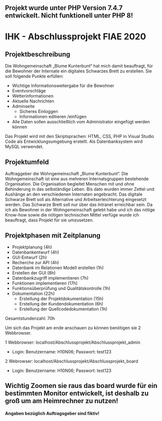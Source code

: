 ## Projekt wurde unter PHP Version 7.4.7 entwickelt. Nicht funktionell unter PHP 8!

# IHK - Abschlussprojekt FIAE 2020

## Projektbeschreibung

Die Wohngemeinschaft „Blume Kunterbunt“ hat mich damit beauftragt, für die Bewohner der
Internate ein digitales Schwarzes Brett zu erstellen.
Sie soll folgende Punkte erfüllen: 
* Wichtige Informationsweitergabe für die Bewohner 
* Eventvorschläge
* Wetterinformationen 
* Aktuelle Nachrichten 
* Adminseite
    * Sicheres Einloggen
    * Informationen editieren /einfügen 
* Alle Daten sollen ausschließlich vom Administrator eingefügt werden können

Das Projekt wird mit den Skriptsprachen: HTML, CSS, PHP in Visual Studio Code als
Entwicklungsumgebung erstellt. Als Datenbanksystem wird MySQL verwendet.

## Projektumfeld

Auftraggeber die Wohngemeinschaft „Blume Kunterbunt“. Die Wohngemeinschaft ist eine aus
mehreren Internatsgruppen bestehende Organisation. Die Organisation begleitet Menschen mit
und ohne Behinderung in das selbständige Leben. Bis dato wurden immer Zettel und Aushänge
an den verschiedenen Internaten angebracht. Das digitale Schwarze Brett soll als Alternative
und Arbeitserleichterung eingesetzt werden. Das Schwarze Brett soll nur über das Intranet
erreichbar sein. Da ich als Bewohner in der Wohngemeinschaft gelebt habe und ich das nötige
Know-how sowie die nötigen technischen Mittel verfüge wurde ich beauftragt, dass Projekt für
sie umzusetzen.


## Projektphasen mit Zeitplanung 
* Projektplanung (4h) 
* Datenbankentwurf (4h)
* GUI-Entwurf (2h) 
* Recherche zur API (4h) 
* Datenbank im Relationen Modell erstellen (1h) 
* Erstellen der GUI (8h) 
* Datenbankzugriff implementieren (7h) 
* Funktionen implementieren (17h) 
* Funktionsüberprüfung und Qualitätskontrolle (1h) 
* Dokumentation (22h)
    * Erstellung der Projektdokumentation (15h)
    * Erstellung der Kundendokumentation (6h)
    * Erstellung der Quellcodedokumentation (1h)

Gesamtstundenzahl: 70h

Um sich das Projekt am ende anschauen zu können benötigen sie 2 Webbrowser.

1 Webbrowser: localhost/Abschlussprojekt/Abschlussprojekt_admin
* Login: Benutzername: H10N06; Passwort: test123

2 Webrowser: localhost/Abschlussprojekt/Abschlussprojekt_board
* Login: Benutzername: H10N06; Passwort: test123

## Wichtig Zoomen sie raus das board wurde für ein bestimmten Monitor entwickelt, ist deshalb zu groß um am Heimrechner zu nutzen!
#### Angaben bezüglich Auftragsgeber sind fiktiv!  




